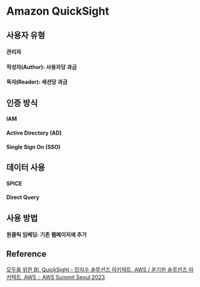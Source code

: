 # Amazon QuickSight

## 사용자 유형

#### 관리자
#### 작성자(Author): 사용자당 과금
#### 독자(Reader): 세션당 과금

## 인증 방식

#### IAM
#### Active Directory (AD)
#### Single Sign On (SSO)

## 데이터 사용 

#### SPICE

#### Direct Query

## 사용 방법

#### 원클릭 임베딩: 기존 웹페이지에 추가

## Reference

[모두를 위한 BI, QuickSight - 민지수 솔루션즈 아키텍트, AWS / 윤기원 솔루션즈 아키텍트, AWS :: AWS Summit Seoul 2023](https://www.youtube.com/watch?v=7V28RjcQY5s)
